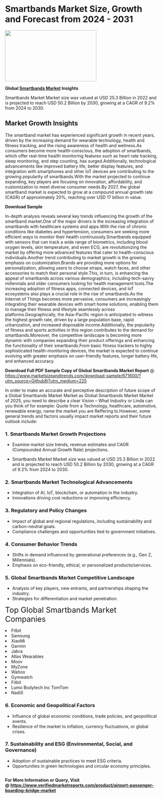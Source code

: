 <H1>Smartbands Market Size, Growth and Forecast from 2024 - 2031</H1><img class="aligncenter size-medium wp-image-584254" src="https://thirdeyenews.in/wp-content/uploads/2024/09/Global-Market-Research-300x168.jpeg" alt="" width="300" height="168" /><p><strong>Global&nbsp;<a href="https://www.marketsizeandtrends.com/download-sample/671600/?utm_source=Github8j?utm_medium=225">Smartbands Market</a> Insights</strong></p><p>Smartbands Market Market size was valued at USD 25.3 Billion in 2022 and is projected to reach USD 50.2 Billion by 2030, growing at a CAGR of 9.2% from 2024 to 2030.</p><p><h2>Market Growth Insights</h2> <p>The smartband market has experienced significant growth in recent years, driven by the increasing demand for wearable technology, health and fitness tracking, and the rising awareness of health and wellness.As consumers become more health-conscious, the adoption of smartbands, which offer real-time health monitoring features such as heart rate tracking, sleep monitoring, and step counting, has surged.Additionally, technological advancements like improved battery life, better display features, and integration with smartphones and other IoT devices are contributing to the growing popularity of smartbands.With the market projected to continue expanding, key players are focusing on innovation, affordability, and customization to meet diverse consumer needs.By 2027, the global smartband market is expected to grow at a compound annual growth rate (CAGR) of approximately 20%, reaching over USD 17 billion in value.</p> <p><strong>Download Sample</strong></p> <p>In-depth analysis reveals several key trends influencing the growth of the smartband market.One of the major drivers is the increasing integration of smartbands with healthcare systems and apps.With the rise of chronic conditions like diabetes and hypertension, consumers are seeking more efficient ways to monitor their health continuously.Smartbands equipped with sensors that can track a wide range of biometrics, including blood oxygen levels, skin temperature, and even ECG, are revolutionizing the market by offering more advanced features that cater to health-conscious individuals.Another trend contributing to market growth is the growing emphasis on customization.Brands are providing more options for personalization, allowing users to choose straps, watch faces, and other accessories to match their personal style.This, in turn, is enhancing the appeal of smartbands across various demographics, including tech-savvy millennials and older consumers looking for health management tools.The increasing adoption of fitness apps, connected devices, and IoT ecosystems also plays a crucial role in the rise of smartbands.As the Internet of Things becomes more pervasive, consumers are increasingly integrating their wearable devices with smart home solutions, enabling them to manage their fitness and lifestyle seamlessly across platforms.Geographically, the Asia-Pacific region is anticipated to witness the highest growth rate, driven by a large population base, rapid urbanization, and increased disposable income.Additionally, the popularity of fitness and sports activities in this region contributes to the demand for smartbands.Moreover, the competitive landscape is becoming more dynamic with companies expanding their product offerings and enhancing the functionality of their smartbands.From basic fitness trackers to highly sophisticated health-monitoring devices, the market is expected to continue evolving with greater emphasis on user-friendly features, longer battery life, and enhanced accuracy.<p><span class=""><strong>Download Full PDF Sample Copy of Global Smartbands Market Report</strong> @ <a href="https://www.marketsizeandtrends.com/download-sample/671600/?utm_source=Github8j?utm_medium=225" target="_blank">https://www.marketsizeandtrends.com/download-sample/671600/?utm_source=Github8j?utm_medium=225</a></span></p><p>In order to make an accurate and perceptive description of future scope of a Global&nbsp;Smartbands Market Market as Global&nbsp;Smartbands Market Market of 2025, you need to describe a clear Vision &ndash; What Industry or Linda can you think of for example: Quote from a Technology, healthcare, automotive, renewable energy, name the market you are Reffering to.However, some general trends and factors usually impact market reports and their future outlook include:</p><h3>1.&nbsp;<strong>Smartbands Market Growth Projections</strong></h3><ul><li>Examine market size trends, revenue estimates and CAGR (Compounded Annual Growth Rate) projections.</li><li><p>Smartbands Market Market size was valued at USD 25.3 Billion in 2022 and is projected to reach USD 50.2 Billion by 2030, growing at a CAGR of 9.2% from 2024 to 2030.</p></li></ul><h3>2.&nbsp;<strong>Smartbands Market Technological Advancements</strong></h3><ul><li>Integration of AI, IoT, blockchain, or automation in the industry.</li><li>Innovations driving cost reductions or improving efficiency.</li></ul><h3>3.&nbsp;<strong>Regulatory and Policy Changes</strong></h3><ul><li>Impact of global and regional regulations, including sustainability and carbon-neutral goals.</li><li>Compliance challenges and opportunities tied to government initiatives.</li></ul><h3>4.&nbsp;<strong>Consumer Behavior Trends</strong></h3><ul><li>Shifts in demand influenced by generational preferences (e.g., Gen Z, Millennials).</li><li>Emphasis on eco-friendly, ethical, or personalized products/services.</li></ul><h3>5.&nbsp;<strong>Global Smartbands Market Competitive Landscape</strong></h3><ul><li>Analysis of key players, new entrants, and partnerships shaping the industry.</li><li>Strategies for differentiation and market penetration.</li></ul><p data-pm-slice="1 1 []"><span style="color: inherit; font-family: inherit; font-size: 25px;">Top Global Smartbands Market Companies</span></p><div class="" data-test-id=""><p><li>Fitbit</li><li> Samsung</li><li> XiaoMi</li><li> Garmin</li><li> Jabra</li><li> Atlas Wearables</li><li> Moov</li><li> MyZone</li><li> Wahoo</li><li> Gymwatch</li><li> Fitbit</li><li> Lumo Bodytech Inc TomTom</li><li> NadiX</li></p></div><h3>6.&nbsp;<strong>Economic and Geopolitical Factors</strong></h3><ul><li>Influence of global economic conditions, trade policies, and geopolitical events.</li><li>Resilience of the market to inflation, currency fluctuations, or global crises.</li></ul><h3>7.&nbsp;<strong>Sustainability and ESG (Environmental, Social, and Governance)</strong></h3><ul><li>Adoption of sustainable practices to meet ESG criteria.</li><li>Opportunities in green technologies and circular economy principles.</li></ul><h2><strong style="font-size: 14px;">For More Information or Query, Visit @&nbsp;</strong><a style="background-color: #ffffff; font-size: 14px;" href="https://www.marketsizeandtrends.com/report/smartbands-market/" target="_blank">https://www.verifiedmarketreports.com/product/airport-passenger-boarding-bridge-market</a></h2>